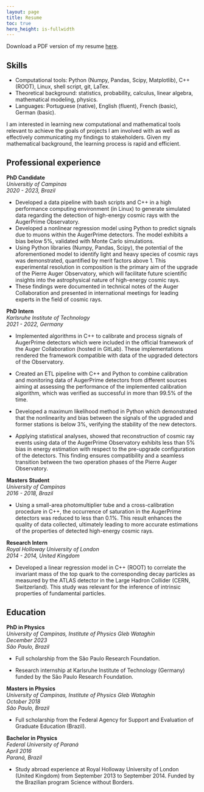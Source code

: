 ```yaml
---
layout: page
title: Resume
toc: true
hero_height: is-fullwidth
---
```


Download a PDF version of my resume [here](/assets/resume.pdf).

## Skills

* Computational tools: Python (Numpy, Pandas, Scipy, Matplotlib), C++ (ROOT), Linux, shell script, git, LaTex.
* Theoretical background: statistics, probability, calculus, linear algebra, mathematical modeling, physics.
* Languages: Portuguese (native), English (fluent), French (basic), German (basic).

I am interested in learning new computational and mathematical tools relevant to achieve the goals of projects I am involved with as well as effectively communicating my findings to stakeholders. Given my mathematical background, the learning process is rapid and efficient.


## Professional experience

**PhD Candidate**\
*Universitiy of Campinas*\
*2020 - 2023, Brazil*

* Developed a data pipeline with bash scripts and C++ in a high performance computing environment (in Linux) to generate simulated data regarding the detection of high-energy cosmic rays with the AugerPrime Observatory.
* Developed a nonlinear regression model using Python to predict signals due to muons within the AugerPrime detectors. The model exhibits a bias below 5%, validated with Monte Carlo simulations.
* Using Python libraries (Numpy, Pandas, Scipy), the potential of the aforementioned model to identify light and heavy species of cosmic rays was demonstrated, quantified by merit factors above 1. This experimental resolution in composition is the primary aim of the upgrade of the Pierre Auger Observatory, which will facilitate future scientific insights into the astrophysical nature of high-energy cosmic rays.
* These findings were documented in technical notes of the Auger Collaboration and presented in international meetings for leading experts in the field of cosmic rays.


**PhD Intern**\
*Karlsruhe Institute of Technology*\
*2021 - 2022, Germany*

* Implemented algorithms in C++ to calibrate and process signals of AugerPrime detectors which were included in the official framework of the Auger Collaboration (hosted in GitLab).
These implementations rendered the framework compatible with data of the upgraded detectors of the Observatory.

* Created an ETL pipeline with C++ and Python to combine calibration and monitoring data of AugerPrime detectors from different sources aiming at assessing the performance of the implemented calibration algorithm, which was verified as successful in more than 99.5% of the time.

* Developed a maximum likelihood method in Python which demonstrated that the nonlinearity and bias between the signals of the upgraded and former stations is below 3%, verifying the stability of the new detectors.

* Applying statistical analyses, showed that reconstruction of cosmic ray events using data of the AugerPrime Observatory exhibits less than 5% bias in energy estimation with respect to the pre-upgrade configuration of the detectors. This finding ensures compatibility and a seamless transition between the two operation phases of the Pierre Auger Observatory.


**Masters Student**\
*University of Campinas*\
*2016 - 2018, Brazil*

* Using a small-area photomultiplier tube and a cross-calibration procedure in C++, the occurrence of saturation in the AugerPrime detectors was reduced to less than 0.1%.
This result enhances the quality of data collected, ultimately leading to more accurate estimations of the properties of detected high-energy cosmic rays.


**Research Intern**\
*Royal Holloway University of London*\
*2014 - 2014, United Kingdom*

* Developed a linear regression model in C++ (ROOT) to correlate the invariant mass of the top quark to the corresponding decay particles as measured by the ATLAS detector in the Large Hadron Collider (CERN, Switzerland).
This study was relevant for the inference of intrinsic properties of fundamental particles.


## Education

**PhD in Physics**\
*University of Campinas, Institute of Physics Gleb Wataghin*\
*December 2023*\
*São Paulo, Brazil*

* Full scholarship from the São Paulo Research Foundation.

* Research internship at Karlsruhe Institute of Technology (Germany) funded by the São Paulo Research Foundation.


**Masters in Physics**\
*University of Campinas, Institute of Physics Gleb Wataghin*\
*October 2018*\
*São Paulo, Brazil*

* Full scholarship from the Federal Agency for Support and Evaluation of Graduate Education (Brazil).


**Bachelor in Physics**\
*Federal University of Paraná*\
*April 2016*\
*Paraná, Brazil*

* Study abroad experience at Royal Holloway University of London (United Kingdom) from September 2013 to September 2014.
Funded by the Brazilian program Science without Borders.
